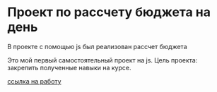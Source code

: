 # Проект по рассчету бюджета на день

В проекте с помощью js был реализован рассчет бюджета

Это мой первый самостоятельный проект на js. Цель проекта: закрепить полученные навыки на курсе.

[ссылка на работу](https://chapion777.github.io/Budget/index.html)
